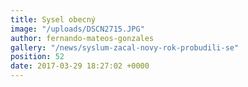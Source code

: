 ```yaml
---
title: Sysel obecný
image: "/uploads/DSCN2715.JPG"
author: fernando-mateos-gonzales
gallery: "/news/syslum-zacal-novy-rok-probudili-se"
position: 52
date: 2017-03-29 18:27:02 +0000
---
```

